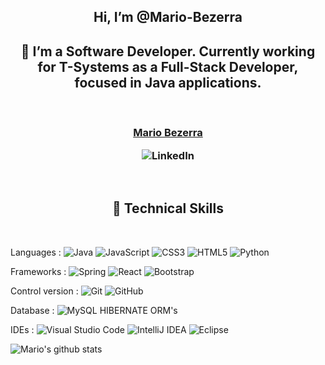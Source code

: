 <h2 align="center">
Hi, I’m @Mario-Bezerra
</h2>
<h2 align="center">
🌱 I’m a Software Developer. Currently working for T-Systems as a Full-Stack Developer, focused in Java applications. 
</h2>
 </br>
 <h3 align="center">
 <a href="https://www.linkedin.com/in/mario-gabriel-santos-bezerra-b426a522a/"> Mario Bezerra </a>
 
![LinkedIn](https://img.shields.io/badge/linkedin-%230077B5.svg?style=for-the-badge&logo=linkedin&logoColor=white)
 
 </h3>
</br>

<h2 align="center"> 
💼 Technical Skills
</h2>
</br>

Languages :
![Java](https://img.shields.io/badge/java-%23ED8B00.svg?style=for-the-badge&logo=java&logoColor=white)
![JavaScript](https://img.shields.io/badge/javascript-%23323330.svg?style=for-the-badge&logo=javascript&logoColor=%23F7DF1E)
![CSS3](https://img.shields.io/badge/css3-%231572B6.svg?style=for-the-badge&logo=css3&logoColor=white)
![HTML5](https://img.shields.io/badge/html5-%23E34F26.svg?style=for-the-badge&logo=html5&logoColor=white)
![Python](https://img.shields.io/badge/python-3670A0?style=for-the-badge&logo=python&logoColor=ffdd54)
</br>

Frameworks :
![Spring](https://img.shields.io/badge/spring-%236DB33F.svg?style=for-the-badge&logo=spring&logoColor=white)
![React](https://img.shields.io/badge/react-%2320232a.svg?style=for-the-badge&logo=react&logoColor=%2361DAFB)
![Bootstrap](https://img.shields.io/badge/bootstrap-%23563D7C.svg?style=for-the-badge&logo=bootstrap&logoColor=white)
</br>

Control version :
![Git](https://img.shields.io/badge/git-%23F05033.svg?style=for-the-badge&logo=git&logoColor=white)
![GitHub](https://img.shields.io/badge/github-%23121011.svg?style=for-the-badge&logo=github&logoColor=white)
</br>

Database :
![MySQL](https://img.shields.io/badge/mysql-%2300f.svg?style=for-the-badge&logo=mysql&logoColor=white)  HIBERNATE  ORM's
</br>

IDEs :
![Visual Studio Code](https://img.shields.io/badge/Visual%20Studio%20Code-0078d7.svg?style=for-the-badge&logo=visual-studio-code&logoColor=white)
![IntelliJ IDEA](https://img.shields.io/badge/IntelliJIDEA-000000.svg?style=for-the-badge&logo=intellij-idea&logoColor=white)
![Eclipse](https://img.shields.io/badge/Eclipse-FE7A16.svg?style=for-the-badge&logo=Eclipse&logoColor=white)
</br>

![Mario's github stats](https://github-readme-stats.vercel.app/api?username=Mario-Bezerra)
